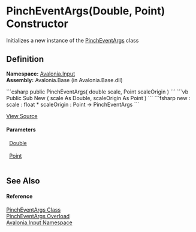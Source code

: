 # PinchEventArgs(Double, Point) Constructor


Initializes a new instance of the <a href="T_Avalonia_Input_PinchEventArgs">PinchEventArgs</a> class



## Definition
**Namespace:** <a href="N_Avalonia_Input">Avalonia.Input</a>  
**Assembly:** Avalonia.Base (in Avalonia.Base.dll)

<Tabs groupId="api-code-preview">
<TabItem value="csharp" label="C#">
```csharp
public PinchEventArgs(
	double scale,
	Point scaleOrigin
)
```
</TabItem>
<TabItem value="vb" label="VB">
```vb
Public Sub New ( 
	scale As Double,
	scaleOrigin As Point
)
```
</TabItem>
<TabItem value="fsharp" label="F#">
```fsharp
new : 
        scale : float * 
        scaleOrigin : Point -> PinchEventArgs
```
</TabItem>
</Tabs>



<a href="https://github.com/AvaloniaUI/Avalonia/tree/master/src/Avalonia.Base/Input/PinchEventArgs.cs#L21" title="View the source code">View Source</a>



#### Parameters
<dl><dt>  <a href="https://learn.microsoft.com/dotnet/api/system.double" target="_blank" rel="noopener noreferrer">Double</a></dt><dd> </dd><dt>  <a href="T_Avalonia_Point">Point</a></dt><dd> </dd></dl>

## See Also


#### Reference
<a href="T_Avalonia_Input_PinchEventArgs">PinchEventArgs Class</a>  
<a href="Overload_Avalonia_Input_PinchEventArgs__ctor">PinchEventArgs Overload</a>  
<a href="N_Avalonia_Input">Avalonia.Input Namespace</a>  

